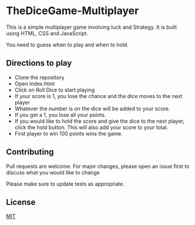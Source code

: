 # TheDiceGame-Multiplayer
This is a simple multiplayer game involving luck and Strategy.
It is built using HTML, CSS and JavaScript.

You need to guess when to play and when to hold.

## Directions to play
- Clone the repository 
- Open index.html
- Click on Roll Dice to start playing
- If your score is 1, you lose the chance and the dice moves to the next player
- Whatever the number is on the dice will be added to your score. 
- If you get a 1, you lose all your points.
- If you would like to hold the score and give the dice to the next player,
click the hold button. This will also add your score to your total.
- First player to win 100 points wins the game.

## Contributing
Pull requests are welcome. For major changes, please open an issue first
to discuss what you would like to change

Please make sure to update tests as appropriate.

## License
[MIT](https://choosealicense.com/licenses/mit/)
